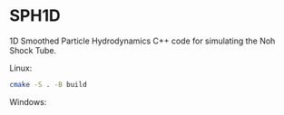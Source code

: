# SPH1D
1D Smoothed Particle Hydrodynamics C++ code for simulating the Noh Shock Tube.

Linux:
```bash
cmake -S . -B build
```

Windows:
```powershell
```
